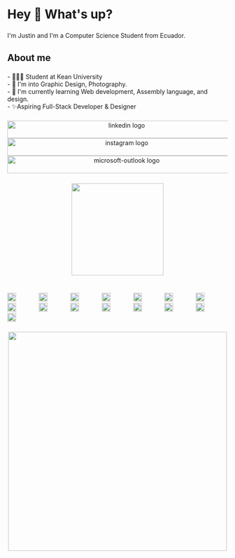 <h1 align="left">Hey 👋 What's up?</h1>

###

<p align="left">I'm Justin and I'm a Computer Science Student from Ecuador.</p>

###

<h2 align="left">About me</h2>

###

<p align="left">- 👨🏻‍💻 Student at Kean University<br>- 👀 I'm into Graphic Design, Photography.<br>- 🌱 I'm currently learning Web development, Assembly language, and design. <br>- ✨Aspiring Full-Stack Developer & Designer</p>

###

<div flow-direction="row" align="center">
  <img src="https://raw.githubusercontent.com/maurodesouza/profile-readme-generator/master/src/assets/icons/social/linkedin/default.svg" width="530" height="40" alt="linkedin logo"  />
  <img src="https://raw.githubusercontent.com/maurodesouza/profile-readme-generator/master/src/assets/icons/social/instagram/default.svg" width="530" height="40" alt="instagram logo"  />
  <img src="https://raw.githubusercontent.com/maurodesouza/profile-readme-generator/master/src/assets/icons/social/microsoft-outlook/default.svg" width="530" height="40" alt="microsoft-outlook logo"  />
</div>

###

<div align="center">
  <img width="210" height="210" src="https://i.pinimg.com/originals/2c/61/9b/2c619b5bea0e79e79fae9c078f2e04ce.gif"  />
</div>

###

<br clear="both">

<div align="left">
  <img src="https://skillicons.dev/icons?i=html" height="20" alt="html5 logo"  />
  <img width="44" />
  <img src="https://skillicons.dev/icons?i=css" height="20" alt="css3 logo"  />
  <img width="44" />
  <img src="https://skillicons.dev/icons?i=js" height="20" alt="javascript logo"  />
  <img width="44" />
  <img src="https://cdn.jsdelivr.net/gh/devicons/devicon/icons/python/python-original.svg" height="20" alt="python logo"  />
  <img width="44" />
  <img src="https://skillicons.dev/icons?i=java" height="20" alt="java logo"  />
  <img width="44" />
  <img src="https://skillicons.dev/icons?i=cpp" height="20" alt="cplusplus logo"  />
  <img width="44" />
  <img src="https://skillicons.dev/icons?i=github" height="20" alt="github logo"  />
  <img width="44" />
  <img src="https://cdn.jsdelivr.net/gh/devicons/devicon/icons/git/git-original.svg" height="20" alt="git logo"  />
  <img width="44" />
  <img src="https://cdn.jsdelivr.net/gh/devicons/devicon/icons/chrome/chrome-original.svg" height="20" alt="chrome logo"  />
  <img width="44" />
  <img src="https://cdn.jsdelivr.net/gh/devicons/devicon/icons/safari/safari-original.svg" height="20" alt="safari logo"  />
  <img width="44" />
  <img src="https://cdn.simpleicons.org/figma/F24E1E" height="20" alt="figma logo"  />
  <img width="44" />
  <img src="https://cdn.jsdelivr.net/gh/devicons/devicon/icons/illustrator/illustrator-plain.svg" height="20" alt="illustrator logo"  />
  <img width="44" />
  <img src="https://cdn.jsdelivr.net/gh/devicons/devicon/icons/photoshop/photoshop-plain.svg" height="20" alt="photoshop logo"  />
  <img width="44" />
  <img src="https://cdn.jsdelivr.net/gh/devicons/devicon/icons/vscode/vscode-original.svg" height="20" alt="vscode logo"  />
  <img width="44" />
  <img src="https://cdn.jsdelivr.net/gh/devicons/devicon/icons/xcode/xcode-original.svg" height="20" alt="xcode logo"  />
</div>

###

<div align="center">
  <img height="500" src="https://i.pinimg.com/originals/28/c9/17/28c917de86b474acd62a09e2162a681a.gif"  />
</div>

###
